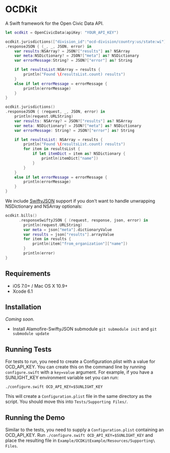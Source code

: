 OCDKit
======

A Swift framework for the Open Civic Data API.


```swift
let ocdkit = OpenCivicData(apiKey: "YOUR_API_KEY")

ocdkit.jurisdictions(["division_id":"ocd-division/country:us/state:wi"])
.responseJSON { (_, _, JSON, error) in
    var results:NSArray? = JSON?["results"] as? NSArray
    var meta:NSDictionary? = JSON?["meta"] as? NSDictionary
    var errorMessage:String? = JSON?["error"] as? String

    if let resultsList:NSArray = results {
        println("Found \(resultsList.count) results")
    }
    else if let errorMessage = errorMessage {
        println(errorMessage)
    }
}

ocdkit.jurisdictions()
.responseJSON { (request, _, JSON, error) in
    println(request.URLString)
    var results: NSArray? = JSON?["results"] as? NSArray
    var meta: NSDictionary? = JSON?["meta"] as? NSDictionary
    var errorMessage: String? = JSON?["error"] as? String

    if let resultsList: NSArray = results {
        println("Found \(resultsList.count) results")
        for item in resultsList {
            if let itemDict = item as? NSDictionary {
                println(itemDict["name"])
            }
        }
    }
    else if let errorMessage = errorMessage {
        println(errorMessage)
    }
}
```

We include [SwiftyJSON](https://github.com/SwiftyJSON/SwiftyJSON) support if you don't want to handle unwrapping NSDictionary and NSArray optionals:

```swift
ocdkit.bills()
      .responseSwiftyJSON { (request, response, json, error) in
        println(request.URLString)
        var meta = json["meta"].dictionaryValue
        var results = json["results"].arrayValue
        for item in results {
            println(item["from_organization"]["name"])
        }
        println(error)
}
```

## Requirements

- iOS 7.0+ / Mac OS X 10.9+
- Xcode 6.1


## Installation

*Coming soon.*

- Install Alamofire-SwiftyJSON submodule `git submodule init` and `git submodule update`

## Running Tests

For tests to run, you need to create a Configuration.plist with a value for OCD_API_KEY. You can create this on the command line by running `configure.swift` with a `key=value` argument. For example, if you have a SUNLIGHT_KEY environment variable set you can run:

```
./configure.swift OCD_API_KEY=$SUNLIGHT_KEY
```

This will create a `Configuration.plist` file in the same directory as the script. You should move this into `Tests/Supporting Files/`.

## Running the Demo

Similar to the tests, you need to supply a `Configuration.plist` containing an OCD_API_KEY. Run `./configure.swift OCD_API_KEY=$SUNLIGHT_KEY` and place the resulting file in `Example/OCDKitExample/Resources/Supporting\ Files`.
